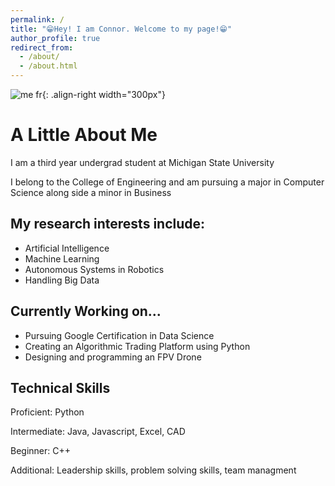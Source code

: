 ```yaml
---
permalink: /
title: "😁Hey! I am Connor. Welcome to my page!😁"
author_profile: true
redirect_from: 
  - /about/
  - /about.html
---
```




![me fr](
){: .align-right width="300px"}

A Little About Me
======

I am a third year undergrad student at Michigan State University

I belong to the College of Engineering and am pursuing a major in Computer Science
along side a minor in Business

My research interests include:
------

- Artificial Intelligence
- Machine Learning
- Autonomous Systems in Robotics
- Handling Big Data

Currently Working on...
------

- Pursuing Google Certification in Data Science
- Creating an Algorithmic Trading Platform using Python
- Designing and programming an FPV Drone

Technical Skills
------

Proficient: Python

Intermediate: Java, Javascript, Excel, CAD

Beginner: C++

Additional: Leadership skills, problem solving skills, team managment


